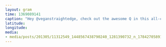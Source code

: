 ```yaml
---
layout: gram
time: 1369089141
caption: "Hey @veganstraightedge, check out the awesome Q in this all-caps typeface. Any ideas?"
latitude: 
longitude: 
media:
- media/posts/201305/11312549_1448567438790240_1281390732_n_17842705891000351.jpg
---
```

